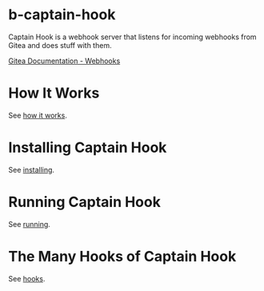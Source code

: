 # b-captain-hook

Captain Hook is a webhook server that listens for 
incoming webhooks from Gitea and does stuff with them.

[Gitea Documentation - Webhooks](https://docs.gitea.io/en-us/webhooks/) 

# How It Works

See [how it works](/docs/howitworks.md).

# Installing Captain Hook

See [installing](/docs/installing.md).

# Running Captain Hook

See [running](/docs/running.md).

# The Many Hooks of Captain Hook

See [hooks](/docs/hooks.md).
